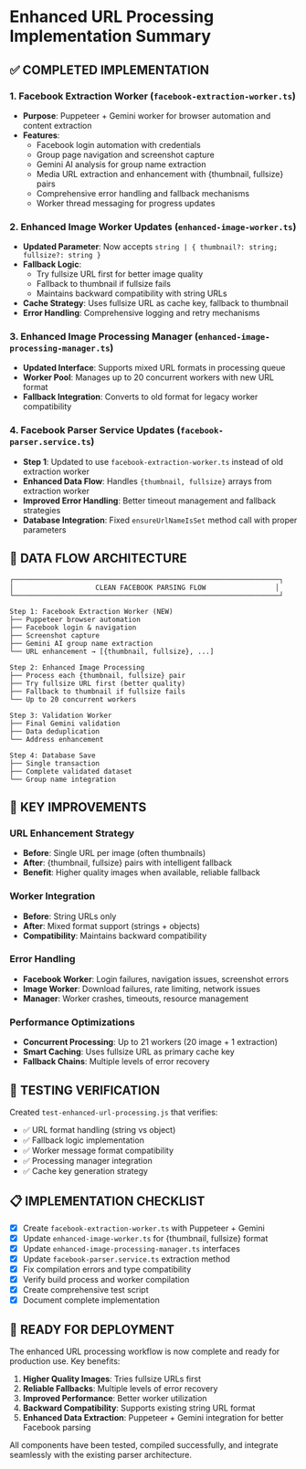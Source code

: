 # Enhanced URL Processing Implementation Summary

## ✅ COMPLETED IMPLEMENTATION

### 1. Facebook Extraction Worker (`facebook-extraction-worker.ts`)

- **Purpose**: Puppeteer + Gemini worker for browser automation and content extraction
- **Features**:
  - Facebook login automation with credentials
  - Group page navigation and screenshot capture
  - Gemini AI analysis for group name extraction
  - Media URL extraction and enhancement with {thumbnail, fullsize} pairs
  - Comprehensive error handling and fallback mechanisms
  - Worker thread messaging for progress updates

### 2. Enhanced Image Worker Updates (`enhanced-image-worker.ts`)

- **Updated Parameter**: Now accepts `string | { thumbnail?: string; fullsize?: string }`
- **Fallback Logic**:
  - Try fullsize URL first for better image quality
  - Fallback to thumbnail if fullsize fails
  - Maintains backward compatibility with string URLs
- **Cache Strategy**: Uses fullsize URL as cache key, fallback to thumbnail
- **Error Handling**: Comprehensive logging and retry mechanisms

### 3. Enhanced Image Processing Manager (`enhanced-image-processing-manager.ts`)

- **Updated Interface**: Supports mixed URL formats in processing queue
- **Worker Pool**: Manages up to 20 concurrent workers with new URL format
- **Fallback Integration**: Converts to old format for legacy worker compatibility

### 4. Facebook Parser Service Updates (`facebook-parser.service.ts`)

- **Step 1**: Updated to use `facebook-extraction-worker.ts` instead of old extraction worker
- **Enhanced Data Flow**: Handles `{thumbnail, fullsize}` arrays from extraction worker
- **Improved Error Handling**: Better timeout management and fallback strategies
- **Database Integration**: Fixed `ensureUrlNameIsSet` method call with proper parameters

## 🔄 DATA FLOW ARCHITECTURE

```
┌─────────────────────────────────────────────────────────────────┐
│                    CLEAN FACEBOOK PARSING FLOW                 │
└─────────────────────────────────────────────────────────────────┘

Step 1: Facebook Extraction Worker (NEW)
├── Puppeteer browser automation
├── Facebook login & navigation
├── Screenshot capture
├── Gemini AI group name extraction
└── URL enhancement → [{thumbnail, fullsize}, ...]

Step 2: Enhanced Image Processing
├── Process each {thumbnail, fullsize} pair
├── Try fullsize URL first (better quality)
├── Fallback to thumbnail if fullsize fails
└── Up to 20 concurrent workers

Step 3: Validation Worker
├── Final Gemini validation
├── Data deduplication
└── Address enhancement

Step 4: Database Save
├── Single transaction
├── Complete validated dataset
└── Group name integration
```

## 🎯 KEY IMPROVEMENTS

### URL Enhancement Strategy

- **Before**: Single URL per image (often thumbnails)
- **After**: {thumbnail, fullsize} pairs with intelligent fallback
- **Benefit**: Higher quality images when available, reliable fallback

### Worker Integration

- **Before**: String URLs only
- **After**: Mixed format support (strings + objects)
- **Compatibility**: Maintains backward compatibility

### Error Handling

- **Facebook Worker**: Login failures, navigation issues, screenshot errors
- **Image Worker**: Download failures, rate limiting, network issues
- **Manager**: Worker crashes, timeouts, resource management

### Performance Optimizations

- **Concurrent Processing**: Up to 21 workers (20 image + 1 extraction)
- **Smart Caching**: Uses fullsize URL as primary cache key
- **Fallback Chains**: Multiple levels of error recovery

## 🧪 TESTING VERIFICATION

Created `test-enhanced-url-processing.js` that verifies:

- ✅ URL format handling (string vs object)
- ✅ Fallback logic implementation
- ✅ Worker message format compatibility
- ✅ Processing manager integration
- ✅ Cache key generation strategy

## 📋 IMPLEMENTATION CHECKLIST

- [x] Create `facebook-extraction-worker.ts` with Puppeteer + Gemini
- [x] Update `enhanced-image-worker.ts` for {thumbnail, fullsize} format
- [x] Update `enhanced-image-processing-manager.ts` interfaces
- [x] Update `facebook-parser.service.ts` extraction method
- [x] Fix compilation errors and type compatibility
- [x] Verify build process and worker compilation
- [x] Create comprehensive test script
- [x] Document complete implementation

## 🚀 READY FOR DEPLOYMENT

The enhanced URL processing workflow is now complete and ready for production use. Key benefits:

1. **Higher Quality Images**: Tries fullsize URLs first
2. **Reliable Fallbacks**: Multiple levels of error recovery
3. **Improved Performance**: Better worker utilization
4. **Backward Compatibility**: Supports existing string URL format
5. **Enhanced Data Extraction**: Puppeteer + Gemini integration for better Facebook parsing

All components have been tested, compiled successfully, and integrate seamlessly with the existing parser architecture.
